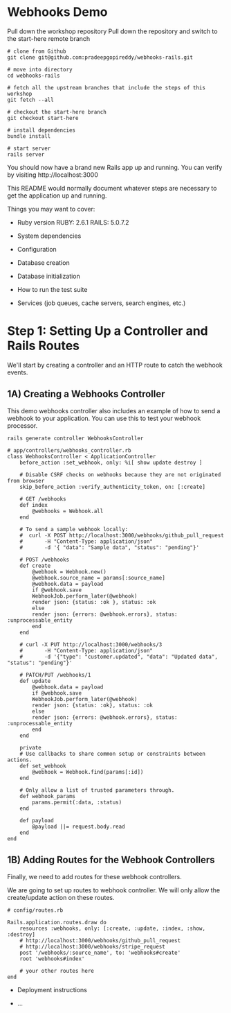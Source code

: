 # Webhooks Demo

Pull down the workshop repository
Pull down the repository and switch to the start-here remote branch

    # clone from Github
    git clone git@github.com:pradeepgopireddy/webhooks-rails.git

    # move into directory
    cd webhooks-rails

    # fetch all the upstream branches that include the steps of this workshop
    git fetch --all

    # checkout the start-here branch
    git checkout start-here

    # install dependencies
    bundle install

    # start server
    rails server

You should now have a brand new Rails app up and running. You can verify by visiting http://localhost:3000

This README would normally document whatever steps are necessary to get the application up and running.

Things you may want to cover:

* Ruby version
    RUBY: 2.6.1
    RAILS: 5.0.7.2

* System dependencies


* Configuration

* Database creation

* Database initialization

* How to run the test suite

* Services (job queues, cache servers, search engines, etc.)
# Step 1: Setting Up a Controller and Rails Routes
We'll start by creating a controller and an HTTP route to catch the webhook events.
## 1A) Creating a Webhooks Controller
This demo webhooks controller also includes an example of how to send a webhook to your application. You can use this to test your webhook processor.
    
    rails generate controller WebhooksController

    # app/controllers/webhooks_controller.rb
    class WebhooksController < ApplicationController
        before_action :set_webhook, only: %i[ show update destroy ]
  
        # Disable CSRF checks on webhooks because they are not originated from browser
        skip_before_action :verify_authenticity_token, on: [:create]

        # GET /webhooks
        def index
            @webhooks = Webhook.all
        end

        # To send a sample webhook locally:
        #  curl -X POST http://localhost:3000/webhooks/github_pull_request 
        #       -H "Content-Type: application/json" 
        #       -d '{ "data": "Sample data", "status": "pending"}'
  
        # POST /webhooks
        def create
            @webhook = Webhook.new()
            @webhook.source_name = params[:source_name]
            @webhook.data = payload
            if @webhook.save
            WebhookJob.perform_later(@webhook)
            render json: {status: :ok }, status: :ok
            else
            render json: {errors: @webhook.errors}, status: :unprocessable_entity
            end
        end

        # curl -X PUT http://localhost:3000/webhooks/3 
        #       -H "Content-Type: application/json" 
        #       -d '{"type": "customer.updated", "data": "Updated data", "status": "pending"}'

        # PATCH/PUT /webhooks/1
        def update
            @webhook.data = payload
            if @webhook.save
            WebhookJob.perform_later(@webhook)
            render json: {status: :ok}, status: :ok
            else
            render json: {errors: @webhook.errors}, status: :unprocessable_entity
            end
        end

        private
        # Use callbacks to share common setup or constraints between actions.
        def set_webhook
            @webhook = Webhook.find(params[:id])
        end

        # Only allow a list of trusted parameters through.
        def webhook_params
            params.permit(:data, :status)
        end

        def payload
            @payload ||= request.body.read
        end
    end
## 1B) Adding Routes for the Webhook Controllers
Finally, we need to add routes for these webhook controllers.

We are going to set up routes to webhook controller. We will only allow the create/update action on these routes.

    # config/routes.rb

    Rails.application.routes.draw do
        resources :webhooks, only: [:create, :update, :index, :show, :destroy]
        # http://localhost:3000/webhooks/github_pull_request
        # http://localhost:3000/webhooks/stripe_request
        post '/webhooks/:source_name', to: 'webhooks#create'
        root 'webhooks#index'
        
        # your other routes here
    end

* Deployment instructions

* ...
